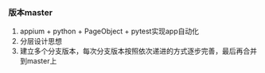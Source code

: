 ### 版本master
1. appium + python + PageObject + pytest实现app自动化
2. 分层设计思想
3. 建立多个分支版本，每次分支版本按照依次递进的方式逐步完善，最后再合并到master上


